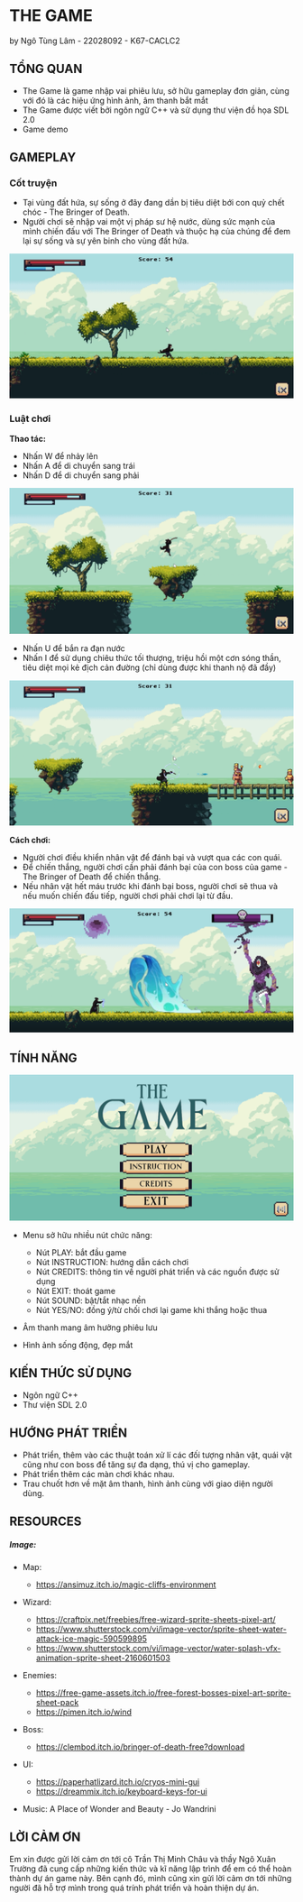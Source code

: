 # THE GAME
by Ngô Tùng Lâm - 22028092 - K67-CACLC2

## **TỔNG QUAN**

- The Game là game nhập vai phiêu lưu, sở hữu gameplay đơn giản, cùng với đó là các hiệu ứng hình ảnh, âm thanh bắt mắt
- The Game được viết bởi ngôn ngữ C++ và sử dụng thư viện đồ họa SDL 2.0
- Game demo

## **GAMEPLAY**

### **Cốt truyện**

- Tại vùng đất hứa, sự sống ở đây đang dần bị tiêu diệt bới con quỷ chết chóc - The Bringer of Death.
- Người chơi sẽ nhập vai một vị pháp sư hệ nước, dùng sức mạnh của mình chiến đấu với The Bringer of Death và thuộc hạ của chúng để đem lại sự sống và sự yên binh cho vùng đất hứa.

![alt](https://github.com/tunglam994/TheGame/blob/main/img/PREVIEW1.png)

### **Luật chơi**

**Thao tác:**
- Nhấn W để nhảy lên
- Nhấn A để di chuyển sang trái
- Nhấn D để di chuyển sang phải

![alt](https://github.com/tunglam994/TheGame/blob/main/img/PREVIEW2.png)

- Nhấn U để bắn ra đạn nước
- Nhấn I để sử dụng chiêu thức tối thượng, triệu hồi một cơn sóng thần, tiêu diệt mọi kẻ địch cản đường (chỉ dùng được khi thanh nộ đã đầy)

![alt](https://github.com/tunglam994/TheGame/blob/main/img/PREVIEW3.png)

**Cách chơi:**
- Người chơi điều khiển nhân vật để đánh bại và vượt qua các con quái.
- Để chiến thắng, người chơi cần phải đánh bại của con boss của game - The Bringer of Death để chiến thắng.
- Nếu nhân vật hết máu trước khi đánh bại boss, người chơi sẽ thua và nếu muốn chiến đấu tiếp, người chơi phải chơi lại từ đầu. 

![alt](https://github.com/tunglam994/TheGame/blob/main/img/PREVIEW4.png)

## **TÍNH NĂNG**

![alt](https://github.com/tunglam994/TheGame/blob/main/img/StartMenu%20with%20buttons.png)
- Menu sở hữu nhiều nút chức năng:
  + Nút PLAY: bắt đầu game
  + Nút INSTRUCTION: hướng dẫn cách chơi 
  + Nút CREDITS: thông tin về người phát triển và các nguồn được sử dụng
  + Nút EXIT: thoát game
  + Nút SOUND: bật/tắt nhạc nền
  + Nút YES/NO: đồng ý/từ chối chơi lại game khi thắng hoặc thua
  
 - Âm thanh mang âm hưởng phiêu lưu
 
 - Hình ảnh sống động, đẹp mắt

## **KIẾN THỨC SỬ DỤNG**
- Ngôn ngữ C++
- Thư viện SDL 2.0


## **HƯỚNG PHÁT TRIỂN**

- Phát triển, thêm vào các thuật toán xử lí các đối tượng nhân vật, quái vật cũng như con boss để tăng sự đa dạng, thú vị cho gameplay.
- Phát triển thêm các màn chơi khác nhau.
- Trau chuốt hơn về mặt âm thanh, hình ảnh cùng với giao diện người dùng.

## **RESOURCES**

##### Image:
- Map: 
  - https://ansimuz.itch.io/magic-cliffs-environment

- Wizard:
  - https://craftpix.net/freebies/free-wizard-sprite-sheets-pixel-art/
  - https://www.shutterstock.com/vi/image-vector/sprite-sheet-water-attack-ice-magic-590599895
  - https://www.shutterstock.com/vi/image-vector/water-splash-vfx-animation-sprite-sheet-2160601503

- Enemies:
  - https://free-game-assets.itch.io/free-forest-bosses-pixel-art-sprite-sheet-pack
  - https://pimen.itch.io/wind

- Boss:
  - https://clembod.itch.io/bringer-of-death-free?download

- UI:
  - https://paperhatlizard.itch.io/cryos-mini-gui
  - https://dreammix.itch.io/keyboard-keys-for-ui

- Music: A Place of Wonder and Beauty - Jo Wandrini

## **LỜI CẢM ƠN**
 Em xin được gửi lời cảm ơn tới cô Trần Thị Minh Châu và thầy Ngô Xuân Trường đã cung cấp những kiến thức và kĩ năng lập trình để em có thể hoàn thành dự án game này. Bên cạnh đó, mình cũng xin gửi lời cảm ơn tới những người đã hỗ trợ mình trong quá trính phát triển và hoàn thiện dự án.


